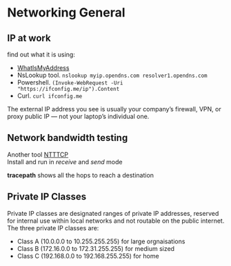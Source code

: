 # Networking General

## IP at work
find out what it is using:
- [WhatIsMyAddress](https://whatismyipaddress.com)
- NsLookup tool. ```nslookup myip.opendns.com resolver1.opendns.com```
- Powershell. ```(Invoke-WebRequest -Uri "https://ifconfig.me/ip").Content```
- Curl. ```curl ifconfig.me``` 

The external IP address you see is usually your company’s firewall, VPN, or proxy public IP — not your laptop’s individual one.

## Network bandwidth testing
Another tool [NTTTCP](https://learn.microsoft.com/en-us/azure/virtual-network/virtual-network-bandwidth-testing?tabs=windows)  
Install and run in *receive* and *send* mode  

**tracepath** shows all the hops to reach a destination 

## Private IP Classes 
Private IP classes are designated ranges of private IP addresses, reserved for internal use within local networks and not routable on the public internet.  
The three private IP classes are: 
- Class A (10.0.0.0 to 10.255.255.255) for large orgnaisations  
- Class B (172.16.0.0 to 172.31.255.255) for medium sized  
- Class C (192.168.0.0 to 192.168.255.255) for home  